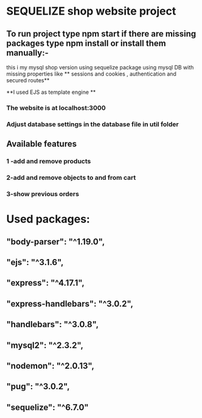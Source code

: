 # SEQUELIZE shop website project
## To run project type npm start if there are missing packages type npm install or install them manually:-
this i my mysql shop version using sequelize package using mysql DB with missing properties like ** sessions and cookies , authentication and secured routes**

**I used EJS as template engine **
### The website is at localhost:3000
### Adjust database settings in the database file in util folder

## Available features
### 1 -add and remove products
### 2-add and remove objects to and from cart
### 3-show previous orders 

# Used packages:
##   "body-parser": "^1.19.0",
##    "ejs": "^3.1.6",
##    "express": "^4.17.1",
##    "express-handlebars": "^3.0.2",
##    "handlebars": "^3.0.8",
##    "mysql2": "^2.3.2",
##    "nodemon": "^2.0.13",
##    "pug": "^3.0.2",
##    "sequelize": "^6.7.0"
